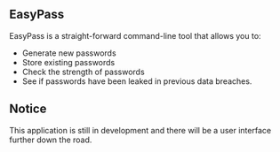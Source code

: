 ## EasyPass
EasyPass is a straight-forward command-line tool that allows you to:
  - Generate new passwords
  - Store existing passwords
  - Check the strength of passwords
  - See if passwords have been leaked in previous data breaches.

## Notice
This application is still in development and there will be a user interface further down the road.
